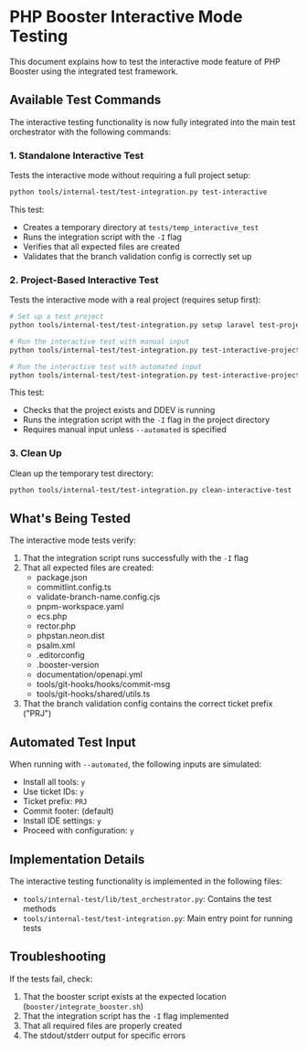 # PHP Booster Interactive Mode Testing

This document explains how to test the interactive mode feature of PHP Booster using the integrated test framework.

## Available Test Commands

The interactive testing functionality is now fully integrated into the main test orchestrator with the following commands:

### 1. Standalone Interactive Test

Tests the interactive mode without requiring a full project setup:

```bash
python tools/internal-test/test-integration.py test-interactive
```

This test:
- Creates a temporary directory at `tests/temp_interactive_test`
- Runs the integration script with the `-I` flag
- Verifies that all expected files are created
- Validates that the branch validation config is correctly set up

### 2. Project-Based Interactive Test

Tests the interactive mode with a real project (requires setup first):

```bash
# Set up a test project
python tools/internal-test/test-integration.py setup laravel test-project

# Run the interactive test with manual input
python tools/internal-test/test-integration.py test-interactive-project

# Run the interactive test with automated input
python tools/internal-test/test-integration.py test-interactive-project --automated
```

This test:
- Checks that the project exists and DDEV is running
- Runs the integration script with the `-I` flag in the project directory
- Requires manual input unless `--automated` is specified

### 3. Clean Up

Clean up the temporary test directory:

```bash
python tools/internal-test/test-integration.py clean-interactive-test
```

## What's Being Tested

The interactive mode tests verify:

1. That the integration script runs successfully with the `-I` flag
2. That all expected files are created:
   - package.json
   - commitlint.config.ts
   - validate-branch-name.config.cjs
   - pnpm-workspace.yaml
   - ecs.php
   - rector.php
   - phpstan.neon.dist
   - psalm.xml
   - .editorconfig
   - .booster-version
   - documentation/openapi.yml
   - tools/git-hooks/hooks/commit-msg
   - tools/git-hooks/shared/utils.ts
3. That the branch validation config contains the correct ticket prefix ("PRJ")

## Automated Test Input

When running with `--automated`, the following inputs are simulated:

- Install all tools: `y`
- Use ticket IDs: `y`
- Ticket prefix: `PRJ`
- Commit footer: (default)
- Install IDE settings: `y`
- Proceed with configuration: `y`

## Implementation Details

The interactive testing functionality is implemented in the following files:

- `tools/internal-test/lib/test_orchestrator.py`: Contains the test methods
- `tools/internal-test/test-integration.py`: Main entry point for running tests

## Troubleshooting

If the tests fail, check:

1. That the booster script exists at the expected location (`booster/integrate_booster.sh`)
2. That the integration script has the `-I` flag implemented
3. That all required files are properly created
4. The stdout/stderr output for specific errors
